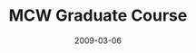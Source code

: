 ---
title: "MCW Graduate Course"
project_id: 
date: 2009-03-06
conference_id: ""
presenters:
   - peter_bandettini
summary: "MCW Graduate Course"
file: /assets/presentations/
filename: 
layout: presentation
---